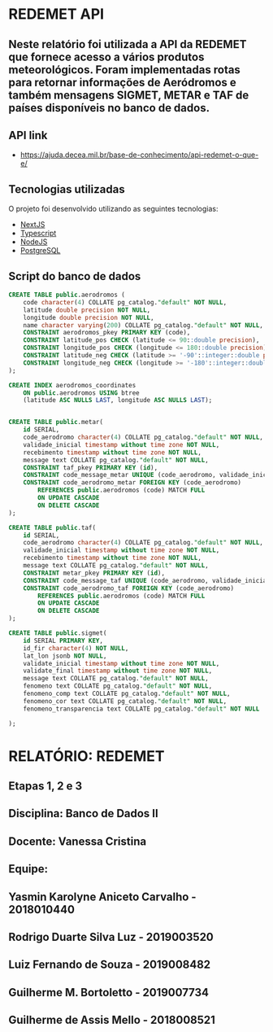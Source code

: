 # REDEMET API

## Neste relatório foi utilizada a API da REDEMET que fornece acesso a vários produtos meteorológicos. Foram implementadas rotas para retornar informações de Aeródromos e também mensagens SIGMET, METAR e TAF de países disponíveis no banco de dados.

## API link

- https://ajuda.decea.mil.br/base-de-conhecimento/api-redemet-o-que-e/

## Tecnologias utilizadas

O projeto foi desenvolvido utilizando as seguintes tecnologias:

- [NextJS](https://nextjs.org/)
- [Typescript](https://www.typescriptlang.org/)
- [NodeJS](https://nodejs.org/en/)
- [PostgreSQL](https://www.postgresql.org/)

## Script do banco de dados

```sql
CREATE TABLE public.aerodromos (
	code character(4) COLLATE pg_catalog."default" NOT NULL,
  	latitude double precision NOT NULL,
	longitude double precision NOT NULL,
	name character varying(200) COLLATE pg_catalog."default" NOT NULL,
	CONSTRAINT aerodromos_pkey PRIMARY KEY (code),
	CONSTRAINT latitude_pos CHECK (latitude <= 90::double precision),
	CONSTRAINT longitude_pos CHECK (longitude <= 180::double precision),
	CONSTRAINT latitude_neg CHECK (latitude >= '-90'::integer::double precision),
	CONSTRAINT longitude_neg CHECK (longitude >= '-180'::integer::double precision)
);

CREATE INDEX aerodromos_coordinates
	ON public.aerodromos USING btree
	(latitude ASC NULLS LAST, longitude ASC NULLS LAST);


CREATE TABLE public.metar(
	id SERIAL,
	code_aerodromo character(4) COLLATE pg_catalog."default" NOT NULL,
	validade_inicial timestamp without time zone NOT NULL,
	recebimento timestamp without time zone NOT NULL,
  	message text COLLATE pg_catalog."default" NOT NULL,
  	CONSTRAINT taf_pkey PRIMARY KEY (id),
  	CONSTRAINT code_message_metar UNIQUE (code_aerodromo, validade_inicial, recebimento),
  	CONSTRAINT code_aerodromo_metar FOREIGN KEY (code_aerodromo)
		REFERENCES public.aerodromos (code) MATCH FULL
		ON UPDATE CASCADE
		ON DELETE CASCADE
);

CREATE TABLE public.taf(
	id SERIAL,
	code_aerodromo character(4) COLLATE pg_catalog."default" NOT NULL,
	validade_inicial timestamp without time zone NOT NULL,
	recebimento timestamp without time zone NOT NULL,
  	message text COLLATE pg_catalog."default" NOT NULL,
	CONSTRAINT metar_pkey PRIMARY KEY (id),
  	CONSTRAINT code_message_taf UNIQUE (code_aerodromo, validade_inicial, recebimento),
  	CONSTRAINT code_aerodromo_taf FOREIGN KEY (code_aerodromo)
		REFERENCES public.aerodromos (code) MATCH FULL
		ON UPDATE CASCADE
		ON DELETE CASCADE
);

CREATE TABLE public.sigmet(
	id SERIAL PRIMARY KEY,
	id_fir character(4) NOT NULL,
	lat_lon jsonb NOT NULL,
	validate_inicial timestamp without time zone NOT NULL,
	validate_final timestamp without time zone NOT NULL,
	message text COLLATE pg_catalog."default" NOT NULL,
	fenomeno text COLLATE pg_catalog."default" NOT NULL,
	fenomeno_comp text COLLATE pg_catalog."default" NOT NULL,
	fenomeno_cor text COLLATE pg_catalog."default" NOT NULL,
	fenomeno_transparencia text COLLATE pg_catalog."default" NOT NULL

);
```

# RELATÓRIO: REDEMET

## Etapas 1, 2 e 3

## Disciplina: Banco de Dados II

## Docente: Vanessa Cristina

## Equipe:

## Yasmin Karolyne Aniceto Carvalho - 2018010440

## Rodrigo Duarte Silva Luz - 2019003520

## Luiz Fernando de Souza - 2019008482

## Guilherme M. Bortoletto - 2019007734

## Guilherme de Assis Mello - 2018008521
